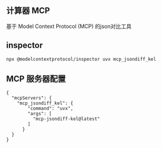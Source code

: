 ## 计算器 MCP
基于 Model Context Protocol (MCP) 的json对比工具


## inspector
```
npx @modelcontextprotocol/inspector uvx mcp_jsondiff_kel
```

## MCP 服务器配置
```
{
  "mcpServers": {
    "mcp_jsondiff_kel": {
        "command": "uvx",
        "args": [
          "mcp-jsondiff-kel@latest"
        ]
      }
  }
}
```